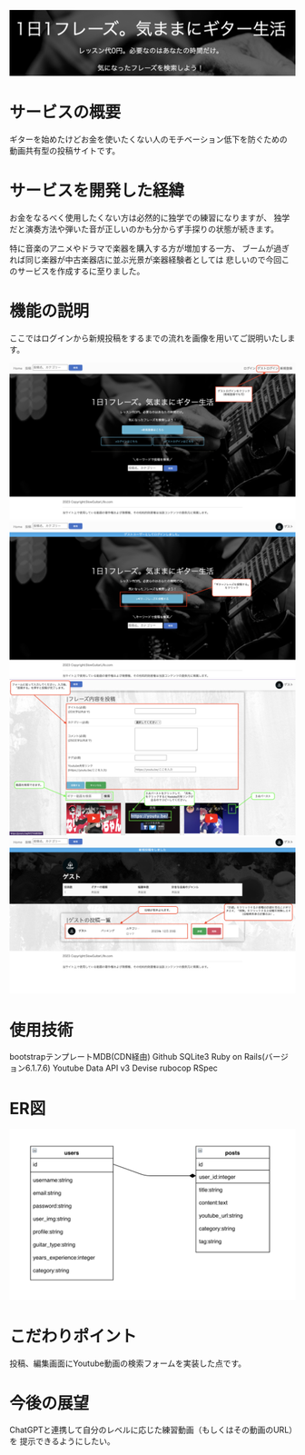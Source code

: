 ![キャッチコピー](./app/assets/images/copy.png)

# サービスの概要
ギターを始めたけどお金を使いたくない人のモチベーション低下を防ぐための
動画共有型の投稿サイトです。

# サービスを開発した経緯
お金をなるべく使用したくない方は必然的に独学での練習になりますが、
独学だと演奏方法や弾いた音が正しいのかも分からず手探りの状態が続きます。

特に音楽のアニメやドラマで楽器を購入する方が増加する一方、
ブームが過ぎれば同じ楽器が中古楽器店に並ぶ光景が楽器経験者としては
悲しいので今回このサービスを作成するに至りました。

# 機能の説明
ここではログインから新規投稿をするまでの流れを画像を用いてご説明いたします。

![ログイン](./app/assets/images/login.png)
![新規投稿1](./app/assets/images/new_post1.png)
![新規投稿2](./app/assets/images/new_post2.png)
![新規投稿3](./app/assets/images/new_post3.png)

# 使用技術
bootstrapテンプレートMDB(CDN経由)
Github
SQLite3
Ruby on Rails(バージョン6.1.7.6)
Youtube Data API v3
Devise
rubocop
RSpec

# ER図
![ER図](./app/assets/images/ER.png)

# こだわりポイント
投稿、編集画面にYoutube動画の検索フォームを実装した点です。

# 今後の展望
ChatGPTと連携して自分のレベルに応じた練習動画（もしくはその動画のURL）を
提示できるようにしたい。
